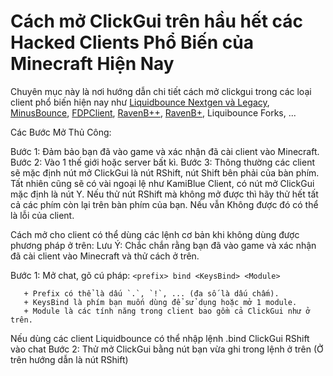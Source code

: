 # Cách mở ClickGui trên hầu hết các Hacked Clients Phổ Biến của Minecraft Hiện Nay
Chuyên mục này là nơi hướng dẫn chi tiết cách mở clickgui trong các loại client phổ biến hiện nay như [Liquidbounce Nextgen và Legacy](https://vn.liquidbounce.net/download), [MinusBounce](https://minusbounce.lol/), [FDPClient](https://fdpinfo.github.io), [RavenB++](https://k-ov.github.io/download/), [RavenB+](https://github.com/Kopamed/Raven-bPLUS), Liquibounce Forks, ...

Các Bước Mở Thủ Công:

Bước 1: Đảm bảo bạn đã vào game và xác nhận đã cài client vào Minecraft.
Bước 2: Vào 1 thế giới hoặc server bất kì.
Bước 3: Thông thường các client sẽ mặc định nút mở ClickGui là nút RShift, nút Shift bên phải của bàn phím.
Tất nhiên cũng sẽ có vài ngoại lệ như KamiBlue Client, có nút mở ClickGui mặc định là nút Y. Nếu thử nút RShift mà không mở được thì hãy thử hết tất cả các phím còn lại trên bàn phím của bạn. Nếu vẫn Không được đó có thể là lỗi của client.

Cách mở cho client có thể dùng các lệnh cơ bản khi không dùng được phương pháp ở trên:
Lưu Ý: Chắc chắn rằng bạn đã vào game và xác nhận đã cài client vào Minecraft và thử cách ở trên.

Bước 1: Mở chat, gõ cú pháp: `<prefix> bind <KeysBind> <Module>`

       + Prefix có thể là dấu `.`, `!`, ... (đa số là dấu chấm).
       + KeysBind là phím bạn muốn dùng để sử dụng hoặc mở 1 module.
       + Module là các tính năng trong client bao gồm cả ClickGui như ở trên.
Nếu dùng các client Liquidbounce có thể nhập lệnh .bind ClickGui RShift vào chat
Bước 2: Thử mở ClickGui bằng nút bạn vừa ghi trong lệnh ở trên (Ở trên hướng dẫn là nút RShift)
